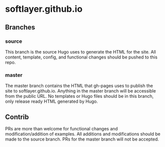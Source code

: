 # softlayer.github.io

## Branches
### source
This branch is the source Hugo uses to generate the HTML for the site. All content, template, config, and functional changes should be pushed to this repo.

### master
The master branch contains the HTML that gh-pages uses to publish the site to softlayer.github.io. Anything in the master branch will be accessible from the public URL. No templates or Hugo files should be in this branch, only release ready HTML generated by Hugo.

## Contrib
PRs are more than welcome for functional changes and modification/addition of examples. All additions and modifications should be made to the source branch. PRs for the master branch will not be accepted.

